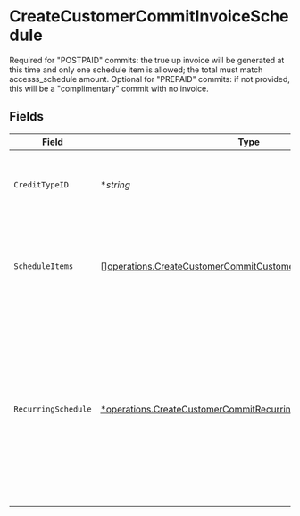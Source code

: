 # CreateCustomerCommitInvoiceSchedule

Required for "POSTPAID" commits: the true up invoice will be generated at this time and only one schedule item is allowed; the total must match accesss_schedule amount. Optional for "PREPAID" commits: if not provided, this will be a "complimentary" commit with no invoice.


## Fields

| Field                                                                                                                                                                             | Type                                                                                                                                                                              | Required                                                                                                                                                                          | Description                                                                                                                                                                       |
| --------------------------------------------------------------------------------------------------------------------------------------------------------------------------------- | --------------------------------------------------------------------------------------------------------------------------------------------------------------------------------- | --------------------------------------------------------------------------------------------------------------------------------------------------------------------------------- | --------------------------------------------------------------------------------------------------------------------------------------------------------------------------------- |
| `CreditTypeID`                                                                                                                                                                    | **string*                                                                                                                                                                         | :heavy_minus_sign:                                                                                                                                                                | Defaults to USD if not passed. Only USD is supported at this time.                                                                                                                |
| `ScheduleItems`                                                                                                                                                                   | [][operations.CreateCustomerCommitCustomerCommitsScheduleItems](../../models/operations/createcustomercommitcustomercommitsscheduleitems.md)                                      | :heavy_minus_sign:                                                                                                                                                                | Either provide amount or provide both unit_price and quantity.                                                                                                                    |
| `RecurringSchedule`                                                                                                                                                               | [*operations.CreateCustomerCommitRecurringSchedule](../../models/operations/createcustomercommitrecurringschedule.md)                                                             | :heavy_minus_sign:                                                                                                                                                                | Enter the unit price and quantity for the charge or instead only send the amount. If amount is sent, the unit price is assumed to be the amount and quantity is inferred to be 1. |